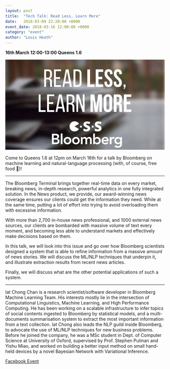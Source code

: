 ```yaml
---
layout: post
title:  "Tech Talk: Read Less, Learn More"
date:   2018-03-09 22:20:00 +0000
event_date: 2018-03-16 12:00:00 +0000
category: "event"
author: "Louis Heath"
---
```


**16th March 12:00-13:00 Queens 1.6**

![](/assets/images/contrib/events/2018-03-16-bloomberg-ml/bloomberg-ml.jpg)

Come to Queens 1.6 at 12pm on March 16th for a talk by Bloomberg on machine learning and natural-language processing (with, of course, free food 🍕)!

<hr />

The Bloomberg Terminal brings together real-time data on every market, breaking news, in-depth research, powerful analytics in one fully integrated solution. In the News product, we provide, our award-winning news coverage ensures our clients could get the information they need. While at the same time, putting a lot of effort into trying to avoid overloading them with excessive information.

With more than 2,700 in-house news professional, and 1000 external news sources, our clients are bombarded with massive volume of text every moment, and becoming less able to understand markets and effectively make decisions based on them.

In this talk, we will look into this issue and go over how Bloomberg scientists designed a system that is able to refine information from a massive amount of news stories. We will discuss the ML/NLP techniques that underpin it, and illustrate extraction results from recent news articles.

Finally, we will discuss what are the other potential applications of such a system.

<hr />

Iat Chong Chan is a research scientist/software developer in Bloomberg Machine Learning Team. His interests mostly lie in the intersection of Computational Linguistics, Machine Learning, and High Performance Computing. He has been working on a scalable infrastructure to infer topics of social contents ingested to Bloomberg by statistical models, and a multi-documents summarisation system to extract the most important information from a text collection. Iat Chong also leads the NLP guild inside Bloomberg, to advocate the use of ML/NLP techniques for new business problems. Before he joined the company, he was a MSc student in Dept. of Computer Science at University of Oxford, supervised by Prof. Stephen Pulman and Yishu Miao, and worked on building a better input method on small hand-held devices by a novel Bayesian Network with Variational Inference.

<a class="btn btn--dark" href="https://www.facebook.com/events/765656633631852/">
    Facebook Event
</a>
